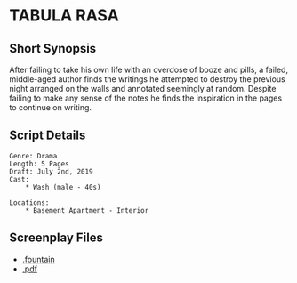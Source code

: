 # TABULA RASA

## Short Synopsis

After failing to take his own life with an overdose of booze and pills, a failed, middle-aged author finds the writings he attempted to destroy the previous night arranged on the walls and annotated seemingly at random. Despite failing to make any sense of the notes he finds the inspiration in the pages to continue on writing.

## Script Details

```
Genre: Drama
Length: 5 Pages
Draft: July 2nd, 2019
Cast:
	* Wash (male - 40s)

Locations:
	* Basement Apartment - Interior
```

## Screenplay Files

* [.fountain](./tabula_rasa.fountain)
* [.pdf](./tabula_rasa.pdf)

